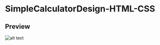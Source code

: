 # SimpleCalculatorDesign-HTML-CSS

## Preview
![alt text](https://github.com/Arthur-Alves-BR/Front-End/SimpleCalculatorDesign-HTML-CSS/calculator.png)
